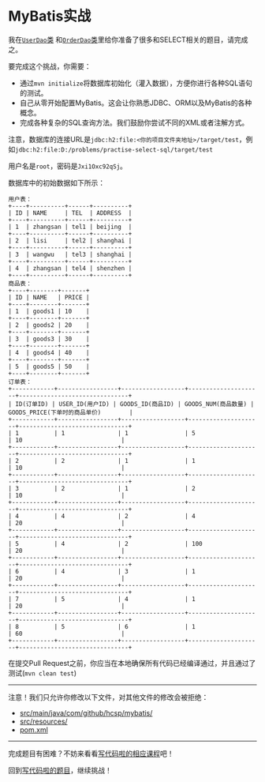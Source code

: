 # MyBatis实战

我在[`UserDao`类](https://github.com/hcsp/mybatis-in-action/blob/master/src/main/java/com/github/hcsp/sql/Sql.java)
和[`OrderDao`类](https://github.com/hcsp/mybatis-in-action/blob/master/src/main/java/com/github/hcsp/sql/Sql.java)里给你准备了很多和SELECT相关的题目，请完成之。

要完成这个挑战，你需要：

- 通过`mvn initialize`将数据库初始化（灌入数据），方便你进行各种SQL语句的测试。
- 自己从零开始配置MyBatis。这会让你熟悉JDBC、ORM以及MyBatis的各种概念。
- 完成各种复杂的SQL查询方法。我们鼓励你尝试不同的XML或者注解方式。

注意，数据库的连接URL是`jdbc:h2:file:<你的项目文件夹地址>/target/test`，例如`jdbc:h2:file:D:/problems/practise-select-sql/target/test`

用户名是`root`，密码是`Jxi1Oxc92qSj`。

数据库中的初始数据如下所示：

```
用户表：
+----+----------+------+----------+
| ID | NAME     | TEL  | ADDRESS  |
+----+----------+------+----------+
| 1  | zhangsan | tel1 | beijing  |
+----+----------+------+----------+
| 2  | lisi     | tel2 | shanghai |
+----+----------+------+----------+
| 3  | wangwu   | tel3 | shanghai |
+----+----------+------+----------+
| 4  | zhangsan | tel4 | shenzhen |
+----+----------+------+----------+
商品表：
+----+--------+-------+
| ID | NAME   | PRICE |
+----+--------+-------+
| 1  | goods1 | 10    |
+----+--------+-------+
| 2  | goods2 | 20    |
+----+--------+-------+
| 3  | goods3 | 30    |
+----+--------+-------+
| 4  | goods4 | 40    |
+----+--------+-------+
| 5  | goods5 | 50    |
+----+--------+-------+
订单表：
+------------+-----------------+------------------+---------------------+-------------------------------+
| ID(订单ID) | USER_ID(用户ID) | GOODS_ID(商品ID) | GOODS_NUM(商品数量) | GOODS_PRICE(下单时的商品单价)        |
+------------+-----------------+------------------+---------------------+-------------------------------+
| 1          | 1               | 1                | 5                   | 10                            |
+------------+-----------------+------------------+---------------------+-------------------------------+
| 2          | 2               | 1                | 1                   | 10                            |
+------------+-----------------+------------------+---------------------+-------------------------------+
| 3          | 2               | 1                | 2                   | 10                            |
+------------+-----------------+------------------+---------------------+-------------------------------+
| 4          | 4               | 2                | 4                   | 20                            |
+------------+-----------------+------------------+---------------------+-------------------------------+
| 5          | 4               | 2                | 100                 | 20                            |
+------------+-----------------+------------------+---------------------+-------------------------------+
| 6          | 4               | 3                | 1                   | 20                            |
+------------+-----------------+------------------+---------------------+-------------------------------+
| 7          | 5               | 4                | 1                   | 20                            |
+------------+-----------------+------------------+---------------------+-------------------------------+
| 8          | 5               | 6                | 1                   | 60                            |
+------------+-----------------+------------------+---------------------+-------------------------------+
```

在提交Pull Request之前，你应当在本地确保所有代码已经编译通过，并且通过了测试(`mvn clean test`)

-----
注意！我们只允许你修改以下文件，对其他文件的修改会被拒绝：
- [src/main/java/com/github/hcsp/mybatis/](https://github.com/hcsp/mybatis-in-action/blob/master/src/main/java/com/github/hcsp/mybatis/)
- [src/resources/](https://github.com/hcsp/mybatis-in-action/blob/master/src/resources/)
- [pom.xml](https://github.com/hcsp/mybatis-in-action/blob/master/pom.xml)
-----


完成题目有困难？不妨来看看[写代码啦的相应课程](https://xiedaimala.com/tasks/9bf0fb20-929d-4e17-891a-4673291d74a0)吧！

回到[写代码啦的题目](https://xiedaimala.com/tasks/9bf0fb20-929d-4e17-891a-4673291d74a0/quizzes/1b0fc390-74ad-4f55-b355-90b8a9154cc5)，继续挑战！ 
